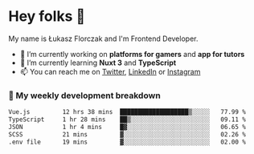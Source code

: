 # Hey folks 👋

My name is Łukasz Florczak and I'm Frontend Developer. 

- 🔭 I’m currently working on **platforms for gamers** and **app for tutors**
- 🌱 I’m currently learning **Nuxt 3** and **TypeScript**
- 📫 You can reach me on [Twitter](https://twitter.com/lukaszflorczak), [LinkedIn](https://pl.linkedin.com/in/lukasz-florczak) or [Instagram](https://instagram.com/lukaszflorczak)


### 🧮 My weekly development breakdown

<!--START_SECTION:waka-->

```txt
Vue.js         12 hrs 38 mins  ███████████████████▒░░░░░   77.99 %
TypeScript     1 hr 28 mins    ██▒░░░░░░░░░░░░░░░░░░░░░░   09.11 %
JSON           1 hr 4 mins     █▓░░░░░░░░░░░░░░░░░░░░░░░   06.65 %
SCSS           21 mins         ▓░░░░░░░░░░░░░░░░░░░░░░░░   02.26 %
.env file      19 mins         ▓░░░░░░░░░░░░░░░░░░░░░░░░   02.00 %
```

<!--END_SECTION:waka-->

<!--
**lukaszflorczak/lukaszflorczak** is a ✨ _special_ ✨ repository because its `README.md` (this file) appears on your GitHub profile.

Here are some ideas to get you started:

- 🔭 I’m currently working on ...
- 🌱 I’m currently learning ...
- 👯 I’m looking to collaborate on ...
- 🤔 I’m looking for help with ...
- 💬 Ask me about ...
- 📫 How to reach me: ...
- 😄 Pronouns: ...
- ⚡ Fun fact: ...
-->
